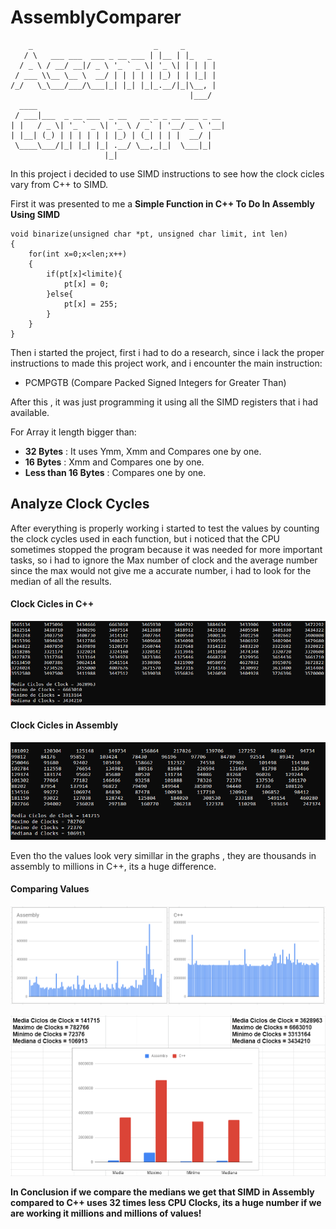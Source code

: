 # AssemblyComparer

```
    _                           _     _       
   / \   ___ ___  ___ _ __ ___ | |__ | |_   _ 
  / _ \ / __/ __|/ _ \ '_ ` _ \| '_ \| | | | |
 / ___ \\__ \__ \  __/ | | | | | |_) | | |_| |
/_/   \_\___/___/\___|_| |_| |_|_.__/|_|\__, |
                                        |___/ 
  ____                                          
 / ___|___  _ __ ___  _ __   __ _ _ __ ___ _ __ 
| |   / _ \| '_ ` _ \| '_ \ / _` | '__/ _ \ '__|
| |__| (_) | | | | | | |_) | (_| | | |  __/ |   
 \____\___/|_| |_| |_| .__/ \__,_|_|  \___|_|   
                     |_|                        

```

In this project i decided to use SIMD instructions to see how the clock cicles vary from C++ to SIMD.

First it was presented to me a **Simple Function in C++ To Do In Assembly Using SIMD** 

```
void binarize(unsigned char *pt, unsigned char limit, int len)
{
	for(int x=0;x<len;x++)
	{
		if(pt[x]<limite){
			pt[x] = 0;		
		}else{
			pt[x] = 255;
		}
	}
}
```


Then i started the project, first i had to do a research, since i lack the proper instructions to made this project work, and i encounter the main instruction:

* PCMPGTB (Compare Packed Signed Integers for Greater Than)

After this , it was just programming it using all the SIMD registers that i had available.

For Array it length bigger than:

* **32 Bytes** : It uses Ymm, Xmm and Compares one by one.
* **16 Bytes** : Xmm and Compares one by one.
* **Less than 16 Bytes** : Compares one by one.

## Analyze Clock Cycles
After everything is properly working i started to test the values by counting the clock cycles used in each function, but i noticed that the CPU sometimes stopped the program because it was needed for more important tasks, so i had to ignore the Max number of clock and the average number since the max would not give me a accurate number, i had to look for the median of all the results.

#### Clock Cicles in C++

![C++](/img/ProvaC.PNG)

#### Clock Cicles in Assembly

![Assembly](/img/ProvaAssembly.PNG)

Even tho the values look very simillar in the graphs , they are thousands in assembly to millions in C++, its a huge difference.

#### Comparing Values

![Comapred](/img/GRaficos.PNG)

![Differences](/img/Diferen.PNG)

**In Conclusion if we compare the medians we get that SIMD in Assembly compared to C++ uses 32 times less CPU Clocks, its a huge number if we are working it millions and millions of values!**
